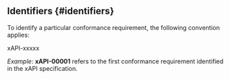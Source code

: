 ## Identifiers {#identifiers}

To identify a particular conformance requirement, the following convention applies:

xAPI-xxxxx

_Example_: **xAPI-00001** refers to the first conformance requirement identified in the xAPI specification.